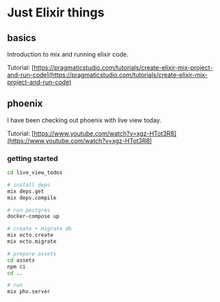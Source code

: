 # Just Elixir things

## basics

Introduction to mix and running elixir code.

Tutorial: [https://pragmaticstudio.com/tutorials/create-elixir-mix-project-and-run-code](https://pragmaticstudio.com/tutorials/create-elixir-mix-project-and-run-code)

## phoenix

I have been checking out phoenix with live view today.

Tutorial: [https://www.youtube.com/watch?v=xgz-HTot3R8](https://www.youtube.com/watch?v=xgz-HTot3R8)

### getting started

```bash
cd live_view_todos

# install deps
mix deps.get
mix deps.compile

# run postgres
docker-compose up

# create + migrate db
mix ecto.create
mix ecto.migrate

# prepare assets
cd assets
npm ci
cd ..

# run
mix phx.server
```
